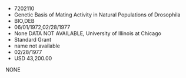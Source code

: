 * 7202110
* Genetic Basis of Mating Activity in Natural Populations of  Drosophila
* BIO,DEB
* 06/01/1972,02/28/1977
* None   DATA NOT AVAILABLE, University of Illinois at Chicago
* Standard Grant
*   name not available
* 02/28/1977
* USD 43,200.00

NONE
